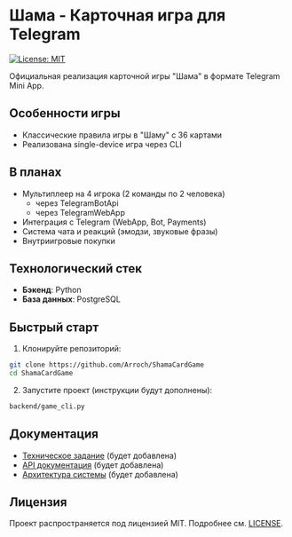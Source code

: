# Шама - Карточная игра для Telegram

[![License: MIT](https://img.shields.io/badge/License-MIT-yellow.svg)](https://opensource.org/licenses/MIT)

Официальная реализация карточной игры "Шама" в формате Telegram Mini App.

## Особенности игры
- Классические правила игры в "Шаму" с 36 картами
- Реализована single-device игра через CLI

## В планах
- Мультиплеер на 4 игрока (2 команды по 2 человека)
    - через TelegramBotApi
    - через TelegramWebApp
- Интеграция с Telegram (WebApp, Bot, Payments)
- Система чата и реакций (эмодзи, звуковые фразы)
- Внутриигровые покупки

## Технологический стек
- **Бэкенд**: Python
- **База данных**: PostgreSQL

## Быстрый старт
1. Клонируйте репозиторий:
```bash
git clone https://github.com/Arroch/ShamaCardGame
cd ShamaCardGame
```

2. Запустите проект (инструкции будут дополнены):
```bash
backend/game_cli.py
```

## Документация
- [Техническое задание](TECHNICAL_SPEC.md) (будет добавлена)
- [API документация](docs/API.md) (будет добавлена)
- [Архитектура системы](docs/ARCHITECTURE.md) (будет добавлена)

## Лицензия
Проект распространяется под лицензией MIT. Подробнее см. [LICENSE](LICENSE).
